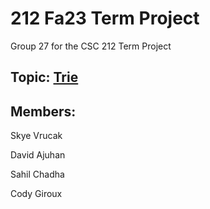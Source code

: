 # 212 Fa23 Term Project
Group 27 for the CSC 212 Term Project
## Topic: [Trie](https://en.wikipedia.org/wiki/Trie)
## Members:
Skye Vrucak

David Ajuhan

Sahil Chadha

Cody Giroux
